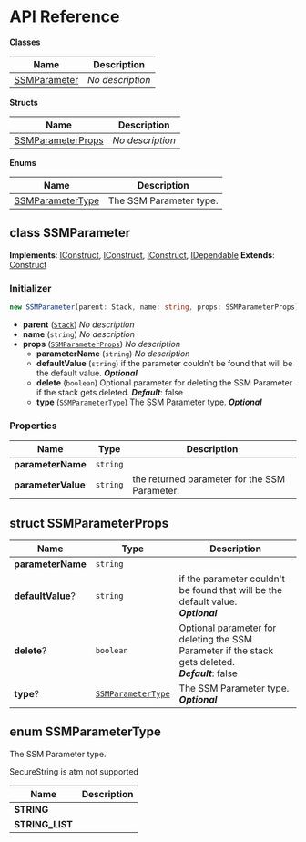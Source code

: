 # API Reference

**Classes**

Name|Description
----|-----------
[SSMParameter](#aws-cdk-ssm-sdk-parameter-ssmparameter)|*No description*


**Structs**

Name|Description
----|-----------
[SSMParameterProps](#aws-cdk-ssm-sdk-parameter-ssmparameterprops)|*No description*


**Enums**

Name|Description
----|-----------
[SSMParameterType](#aws-cdk-ssm-sdk-parameter-ssmparametertype)|The SSM Parameter type.



## class SSMParameter  <a id="aws-cdk-ssm-sdk-parameter-ssmparameter"></a>



__Implements__: [IConstruct](#constructs-iconstruct), [IConstruct](#aws-cdk-core-iconstruct), [IConstruct](#constructs-iconstruct), [IDependable](#aws-cdk-core-idependable)
__Extends__: [Construct](#aws-cdk-core-construct)

### Initializer




```ts
new SSMParameter(parent: Stack, name: string, props: SSMParameterProps)
```

* **parent** (<code>[Stack](#aws-cdk-core-stack)</code>)  *No description*
* **name** (<code>string</code>)  *No description*
* **props** (<code>[SSMParameterProps](#aws-cdk-ssm-sdk-parameter-ssmparameterprops)</code>)  *No description*
  * **parameterName** (<code>string</code>)  *No description* 
  * **defaultValue** (<code>string</code>)  if the parameter couldn't be found that will be the default value. __*Optional*__
  * **delete** (<code>boolean</code>)  Optional parameter for deleting the SSM Parameter if the stack gets deleted. __*Default*__: false
  * **type** (<code>[SSMParameterType](#aws-cdk-ssm-sdk-parameter-ssmparametertype)</code>)  The SSM Parameter type. __*Optional*__



### Properties


Name | Type | Description 
-----|------|-------------
**parameterName** | <code>string</code> | <span></span>
**parameterValue** | <code>string</code> | the returned parameter for the SSM Parameter.



## struct SSMParameterProps  <a id="aws-cdk-ssm-sdk-parameter-ssmparameterprops"></a>






Name | Type | Description 
-----|------|-------------
**parameterName** | <code>string</code> | <span></span>
**defaultValue**? | <code>string</code> | if the parameter couldn't be found that will be the default value.<br/>__*Optional*__
**delete**? | <code>boolean</code> | Optional parameter for deleting the SSM Parameter if the stack gets deleted.<br/>__*Default*__: false
**type**? | <code>[SSMParameterType](#aws-cdk-ssm-sdk-parameter-ssmparametertype)</code> | The SSM Parameter type.<br/>__*Optional*__



## enum SSMParameterType  <a id="aws-cdk-ssm-sdk-parameter-ssmparametertype"></a>

The SSM Parameter type.

SecureString is atm not supported

Name | Description
-----|-----
**STRING** |
**STRING_LIST** |


